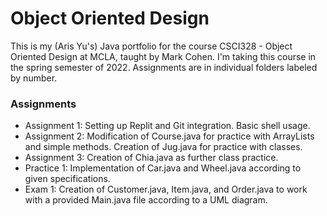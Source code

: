 # Object Oriented Design
This is my (Aris Yu's) Java portfolio for the course CSCI328 - Object Oriented Design at MCLA, taught by Mark Cohen. I'm taking this course in the spring semester of 2022. Assignments are in individual folders labeled by number. 
### Assignments
* Assignment 1: Setting up Replit and Git integration. Basic shell usage.
* Assignment 2: Modification of Course.java for practice with ArrayLists and simple methods. Creation of Jug.java for practice with classes.
* Assignment 3: Creation of Chia.java as further class practice.
* Practice 1: Implementation of Car.java and Wheel.java according to given specifications.
* Exam 1: Creation of Customer.java, Item.java, and Order.java to work with a provided Main.java file according to a UML diagram.